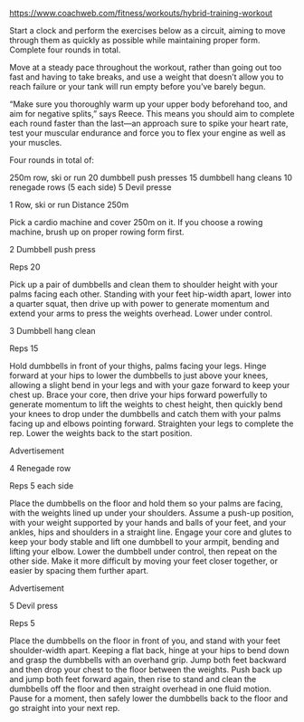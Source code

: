 https://www.coachweb.com/fitness/workouts/hybrid-training-workout

Start a clock and perform the exercises below as a circuit, aiming to move through them as quickly as possible while maintaining proper form. Complete four rounds in total.

Move at a steady pace throughout the workout, rather than going out too fast and having to take breaks, and use a weight that doesn’t allow you to reach failure or your tank will run empty before you’ve barely begun. 

“Make sure you thoroughly warm up your upper body beforehand too, and aim for negative splits,” says Reece. This means you should aim to complete each round faster than the last—an approach sure to spike your heart rate, test your muscular endurance and force you to flex your engine as well as your muscles. 

Four rounds in total of:

250m row, ski or run
20 dumbbell push presses
15 dumbbell hang cleans
10 renegade rows (5 each side)
5 Devil presse


1 Row, ski or run
Distance 250m

Pick a cardio machine and cover 250m on it. If you choose a rowing machine, brush up on proper rowing form first.

2 Dumbbell push press

Reps 20

Pick up a pair of dumbbells and clean them to shoulder height with your palms facing each other. Standing with your feet hip-width apart, lower into a quarter squat, then drive up with power to generate momentum and extend your arms to press the weights overhead. Lower under control. 

3 Dumbbell hang clean

Reps 15

Hold dumbbells in front of your thighs, palms facing your legs. Hinge forward at your hips to lower the dumbbells to just above your knees, allowing a slight bend in your legs and with your gaze forward to keep your chest up. Brace your core, then drive your hips forward powerfully to generate momentum to lift the weights to chest height, then quickly bend your knees to drop under the dumbbells and catch them with your palms facing up and elbows pointing forward. Straighten your legs to complete the rep. Lower the weights back to the start position.

Advertisement

4 Renegade row

Reps 5 each side

Place the dumbbells on the floor and hold them so your palms are facing, with the weights lined up under your shoulders. Assume a push-up position, with your weight supported by your hands and balls of your feet, and your ankles, hips and shoulders in a straight line. Engage your core and glutes to keep your body stable and lift one dumbbell to your armpit, bending and lifting your elbow. Lower the dumbbell under control, then repeat on the other side. Make it more difficult by moving your feet closer together, or easier by spacing them further apart. 

Advertisement

5 Devil press

Reps 5

Place the dumbbells on the floor in front of you, and stand with your feet shoulder-width apart. Keeping a flat back, hinge at your hips to bend down and grasp the dumbbells with an overhand grip. Jump both feet backward and then drop your chest to the floor between the weights. Push back up and jump both feet forward again, then rise to stand and clean the dumbbells off the floor and then straight overhead in one fluid motion. Pause for a moment, then safely lower the dumbbells back to the floor and go straight into your next rep.

